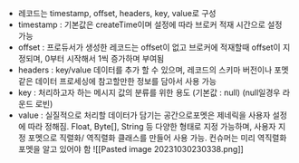 
- 레코드는 timestamp, offset, headers, key, value로 구성
- timestamp : 기본값은 createTime이며 설정에 따라 브로커 적재 시간으로 설정 가능 
- offset : 프로듀서가 생성한 레코드는 offset이 없고 브로커에 적재할때 offset이 지정되며, 0부터 시작해서 1씩 증가하며 부여됨
- headers : key/value 데이터를 추가 할 수 있으며, 레코드의 스키마 버전이나 포멧 같은 데이터 프로세싱에 참고할만한 정보를 담아서 사용 가능
- key : 처리하고자 하는 메시지 값의 분류를 위한 용도 (기본값 : null) (null일경우 라운드 로빈)
- value : 실질적으로 처리할 데이터가 담기는 공간으로포멧은 제네릭을 사용자 설정에 따라 정해짐. Float, Byte[], String 등 다양한 형태로 지정 가능하며, 사용자 지정 포멧으로 직렬화/ 역직렬화 클래스를 만들어 사용 가능. 컨슈머는 미리 역직렬화 포멧을 알고 있어야 함 
![[Pasted image 20231030230338.png]]